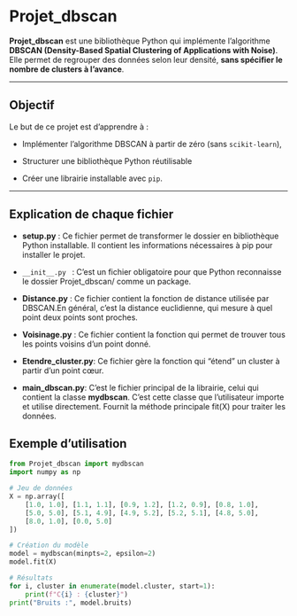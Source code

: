 #  Projet_dbscan

**Projet_dbscan** est une bibliothèque Python qui implémente l’algorithme **DBSCAN (Density-Based Spatial Clustering of Applications with Noise)**.  
Elle permet de regrouper des données selon leur densité, **sans spécifier le nombre de clusters à l’avance**.  

---

## Objectif

Le but de ce projet est d’apprendre à :

- Implémenter l’algorithme DBSCAN à partir de zéro (sans `scikit-learn`),

- Structurer une bibliothèque Python réutilisable

- Créer une librairie installable avec `pip`.

---

## Explication de chaque fichier

- **setup.py** : Ce fichier permet de transformer le dossier en bibliothèque Python installable. Il contient les informations nécessaires à pip pour installer le projet.

-  `__init__.py ` : C’est un fichier obligatoire pour que Python reconnaisse le dossier Projet_dbscan/ comme un package.

- **Distance.py** : Ce fichier contient la fonction de distance utilisée par DBSCAN.En général, c’est la distance euclidienne, qui mesure à quel point deux points sont proches.

- **Voisinage.py** : Ce fichier contient la fonction qui permet de trouver tous les points voisins d’un point donné. 

- **Etendre_cluster.py**: Ce fichier gère la fonction qui “étend” un cluster à partir d’un point cœur.

- **main_dbscan.py**: C’est le fichier principal de la librairie, celui qui contient la classe **mydbscan**. C’est cette classe que l’utilisateur importe et utilise directement. Fournit la méthode principale fit(X) pour traiter les données.

## Exemple d’utilisation

```python
from Projet_dbscan import mydbscan
import numpy as np

# Jeu de données
X = np.array([
    [1.0, 1.0], [1.1, 1.1], [0.9, 1.2], [1.2, 0.9], [0.8, 1.0],
    [5.0, 5.0], [5.1, 4.9], [4.9, 5.2], [5.2, 5.1], [4.8, 5.0],
    [8.0, 1.0], [0.0, 5.0]
])

# Création du modèle
model = mydbscan(minpts=2, epsilon=2)
model.fit(X)

# Résultats
for i, cluster in enumerate(model.cluster, start=1):
    print(f"C{i} : {cluster}")
print("Bruits :", model.bruits)



